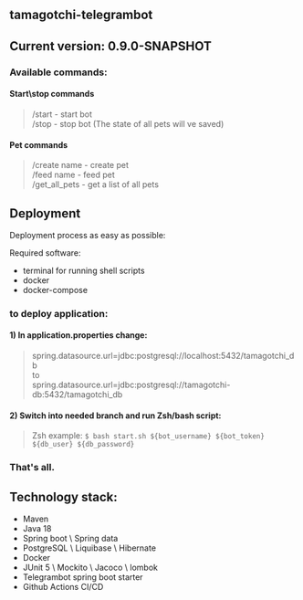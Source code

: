 ## tamagotchi-telegrambot

## Current version: 0.9.0-SNAPSHOT 

### Available commands:

#### Start\stop commands 

>/start - start bot  
>/stop - stop bot (The state of all pets will ve saved) 

#### Pet commands  

>/create name - create pet  
>/feed name - feed pet  
>/get_all_pets - get a list of all pets

## Deployment
Deployment process as easy as possible:

Required software:
- terminal for running shell scripts
- docker
- docker-compose

### to deploy application:
#### 1) In application.properties change:  
>spring.datasource.url=jdbc:postgresql://localhost:5432/tamagotchi_db  
>to  
>spring.datasource.url=jdbc:postgresql://tamagotchi-db:5432/tamagotchi_db
#### 2) Switch into needed branch and run Zsh/bash script: 
>Zsh example: `$ bash start.sh ${bot_username} ${bot_token} ${db_user} ${db_password}`

### That's all.

## Technology stack:
- Maven 
- Java 18
- Spring boot \ Spring data
- PostgreSQL \ Liquibase \ Hibernate
- Docker
- JUnit 5 \ Mockito \ Jacoco \ lombok
- Telegrambot spring boot starter
- Github Actions CI/CD
